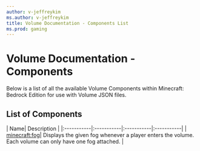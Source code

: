 ```yaml
---
author: v-jeffreykim
ms.author: v-jeffreykim
title: Volume Documentation - Components List
ms.prod: gaming
---
```


# Volume Documentation - Components

Below is a list of all the available Volume Components within Minecraft: Bedrock Edition for use with Volume JSON files.

## List of Components

| Name| Description |
|:-----------|:-----------|:-----------|:-----------|
| [minecraft:fog](VolumeComponents/minecraftVolume_fog.md)| Displays the given fog whenever a player enters the volume. Each volume can only have one fog attached. |
